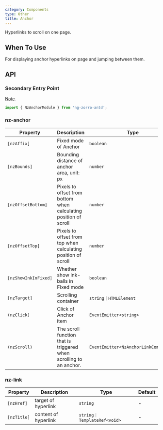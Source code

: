 ```yaml
---
category: Components
type: Other
title: Anchor
---
```


Hyperlinks to scroll on one page.

## When To Use

For displaying anchor hyperlinks on page and jumping between them.

## API

### Secondary Entry Point

[Note](/docs/getting-started/en#secondary-entry-points).

```ts
import { NzAnchorModule } from 'ng-zorro-antd';
```

### nz-anchor

| Property | Description | Type | Default |
| -------- | ----------- | ---- | ------- |
| `[nzAffix]` | Fixed mode of Anchor | `boolean` | `true` |
| `[nzBounds]` | Bounding distance of anchor area, unit: px | `number` | `5` |
| `[nzOffsetBottom]` | Pixels to offset from bottom when calculating position of scroll | `number` | - |
| `[nzOffsetTop]` | Pixels to offset from top when calculating position of scroll | `number` | `0` |
| `[nzShowInkInFixed]` | Whether show ink-balls in Fixed mode | `boolean` | `false` |
| `[nzTarget]` | Scrolling container | `string｜HTMLElement` | `window` |
| `(nzClick)` | Click of Anchor item | `EventEmitter<string>` | - |
| `(nzScroll)` | The scroll function that is triggered when scrolling to an anchor. | `EventEmitter<NzAnchorLinkComponent>` | - |

### nz-link

| Property | Description | Type | Default |
| -------- | ----------- | ---- | ------- |
| `[nzHref]` | target of hyperlink | `string` | - |
| `[nzTitle]` | content of  hyperlink | `string｜TemplateRef<void>` | - |
